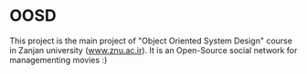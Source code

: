 # OOSD

This project is the main project of "Object Oriented System Design" course in Zanjan university (www.znu.ac.ir).
It is an Open-Source social network for managementing movies :)
